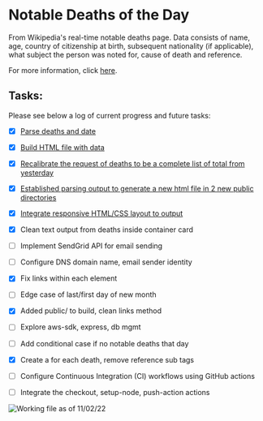 # Notable Deaths of the Day

From Wikipedia's real-time notable deaths page. Data consists of name, age, country of citizenship at birth, subsequent nationality (if applicable), what subject the person was noted for, cause of death and reference.

For more information, click [here](https://en.wikipedia.org/wiki/Deaths_in_2022).

## Tasks:

Please see below a log of current progress and future tasks:

 * [x] [Parse deaths and date](https://github.com/nicoestrada/deaths-today/commit/1e45c906d62061b2c4aafbab5dd61e47fa41faec)
 * [x] [Build HTML file with data](https://github.com/nicoestrada/deaths-today/commit/d56174f33c90d7462ef49d4641b32684eb9ffac9)
 * [x] [Recalibrate the request of deaths to be a complete list of total from yesterday](https://github.com/nicoestrada/deaths-today/commit/74f99790c945687196387a12a4840373d83fada2)
 * [x] [Established parsing output to generate a new html file in 2 new public directories](https://github.com/nicoestrada/deaths-today/commit/74f99790c945687196387a12a4840373d83fada2)
 * [x] [Integrate responsive HTML/CSS layout to output](https://github.com/nicoestrada/deaths-today/commit/74f99790c945687196387a12a4840373d83fada2)
 * [x] Clean text output from deaths inside container card
 * [ ] Implement SendGrid API for email sending
 * [ ] Configure DNS domain name, email sender identity
 * [x] Fix links within each element
 * [ ] Edge case of last/first day of new month
 * [x] Added public/ to build, clean links method
 * [ ] Explore aws-sdk, express, db mgmt
 * [ ] Add conditional case if no notable deaths that day
 * [x] Create a for each death, remove reference sub tags
 * [ ] Configure Continuous Integration (CI) workflows using GitHub actions
 * [ ] Integrate the checkout, setup-node, push-action actions


 ![Working file as of 11/02/22](https://github.com/nicoestrada/deaths.today/blob/main/public/2022/November/product.png?raw=true)
